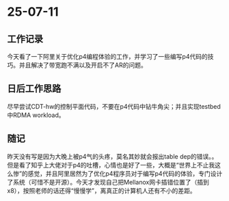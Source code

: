 # 25-07-11

## 工作记录

今天看了一下阿里关于优化p4编程体验的工作，并学习了一些编写p4代码的技巧。并且解决了带宽跑不满以及开启不了AR的问题。

## 日后工作思路

尽早尝试CDT-hw的控制平面代码，不要在p4代码中钻牛角尖；并且实现testbed中RDMA workload。

## 随记

昨天没有写是因为大晚上被p4气的头疼，莫名其妙就会报出table dep的错误。。但是看了知乎上大佬对于p4的吐槽，心情也是好了一些，大概是“世界上不止我这么惨”的感觉，并且阿里居然为了优化p4程序员对于编写p4代码的体验，专门设计了系统（可惜不是开源）。今天才发现自己把Mellanox网卡插错位置了（插到x8），按照老师的话还得“慢慢学”，离真正的计算机人还有不小的差距。